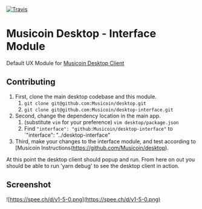 
[![Travis](https://img.shields.io/travis/etaletai13/desktop-interface.svg?style=for-the-badge)](https://github.com/Musicoin/desktop-interface)

# Musicoin Desktop - Interface Module
Default UX Module for [Musicoin Desktop Client](https://github.com/Musicoin/desktop)

## Contributing
1. First, clone the main desktop codebase and this module.
    1. `git clone git@github.com:Musicoin/desktop.git`
    2. `git clone git@github.com:Musicoin/desktop-interface.git`
2. Second, change the dependency location in the main app.
    1. (substitute `vim` for your preference) `vim desktop/package.json`
    2. Find `"interface": "github:Musicoin/desktop-interface"` to `"interface": "../desktop-interface"
3. Third, make your changes to the interface module, and test according to [Musicoin Instructions(https://github.com/Musicoin/desktop).


At this point the desktop client should popup and run.  From here on out you should be able to run 'yarn debug' to see the desktop client in action.

## Screenshot 
![https://spee.ch/d/v1-5-0.png](https://spee.ch/d/v1-5-0.png)
